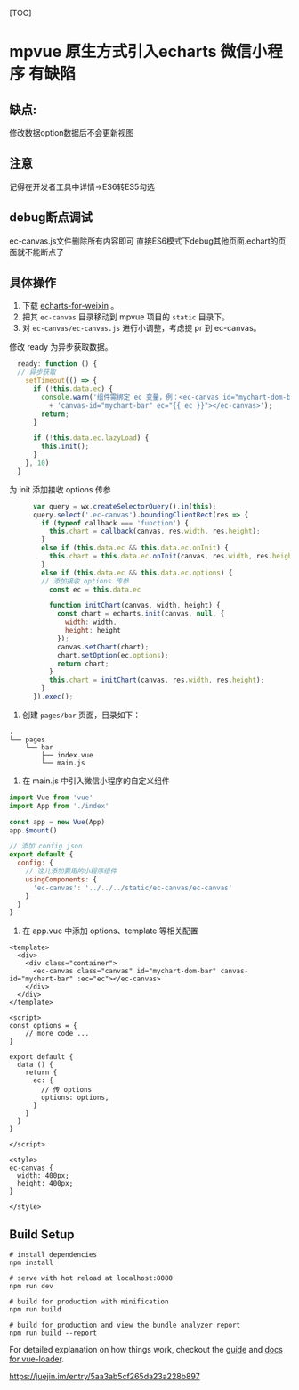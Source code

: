 [TOC]



# mpvue 原生方式引入echarts 微信小程序 有缺陷

## 缺点:

修改数据option数据后不会更新视图

## 注意

记得在开发者工具中详情->ES6转ES5勾选

## debug断点调试

ec-canvas.js文件删除所有内容即可 直接ES6模式下debug其他页面.echart的页面就不能断点了

## 具体操作

1. 下载 [echarts-for-weixin](https://link.juejin.im/?target=https%3A%2F%2Fgithub.com%2Fecomfe%2Fecharts-for-weixin) 。
2. 把其 `ec-canvas` 目录移动到 mpvue 项目的 `static` 目录下。
3. 对 `ec-canvas/ec-canvas.js` 进行小调整，考虑提 pr 到 ec-canvas。

修改 ready 为异步获取数据。

```js
  ready: function () {
  // 异步获取
    setTimeout(() => {
      if (!this.data.ec) {
        console.warn('组件需绑定 ec 变量，例：<ec-canvas id="mychart-dom-bar" '
          + 'canvas-id="mychart-bar" ec="{{ ec }}"></ec-canvas>');
        return;
      }

      if (!this.data.ec.lazyLoad) {
        this.init();
      }
    }, 10)
  }
```

为 init 添加接收 options 传参

```js
      var query = wx.createSelectorQuery().in(this);
      query.select('.ec-canvas').boundingClientRect(res => {
        if (typeof callback === 'function') {
          this.chart = callback(canvas, res.width, res.height);
        }
        else if (this.data.ec && this.data.ec.onInit) {
          this.chart = this.data.ec.onInit(canvas, res.width, res.height);
        }
        else if (this.data.ec && this.data.ec.options) {
        // 添加接收 options 传参
          const ec = this.data.ec

          function initChart(canvas, width, height) {
            const chart = echarts.init(canvas, null, {
              width: width,
              height: height
            });
            canvas.setChart(chart);
            chart.setOption(ec.options);
            return chart;
          }
          this.chart = initChart(canvas, res.width, res.height);
        }
      }).exec();
```

1. 创建 `pages/bar` 页面，目录如下：

```
.
└── pages
    └── bar
        ├── index.vue
        └── main.js
```

1. 在 main.js 中引入微信小程序的自定义组件

```js
import Vue from 'vue'
import App from './index'

const app = new Vue(App)
app.$mount()

// 添加 config json
export default {
  config: {
    // 这儿添加要用的小程序组件
    usingComponents: {
      'ec-canvas': '../../../static/ec-canvas/ec-canvas'
    }
  }
}
```

1. 在 app.vue 中添加 options、template 等相关配置

```Vue
<template>
  <div>
    <div class="container">
      <ec-canvas class="canvas" id="mychart-dom-bar" canvas-id="mychart-bar" :ec="ec"></ec-canvas>
    </div>
  </div>
</template>

<script>
const options = {
    // more code ... 
}

export default {
  data () {
    return {
      ec: {
        // 传 options
        options: options,
      }
    }
  }
}

</script>

<style>
ec-canvas {
  width: 400px;
  height: 400px;
}

</style>
```

## Build Setup

```
# install dependencies
npm install

# serve with hot reload at localhost:8080
npm run dev

# build for production with minification
npm run build

# build for production and view the bundle analyzer report
npm run build --report
```

For detailed explanation on how things work, checkout the [guide](https://link.juejin.im/?target=http%3A%2F%2Fvuejs-templates.github.io%2Fwebpack%2F) and [docs for vue-loader](https://link.juejin.im/?target=http%3A%2F%2Fvuejs.github.io%2Fvue-loader).





https://juejin.im/entry/5aa3ab5cf265da23a228b897

